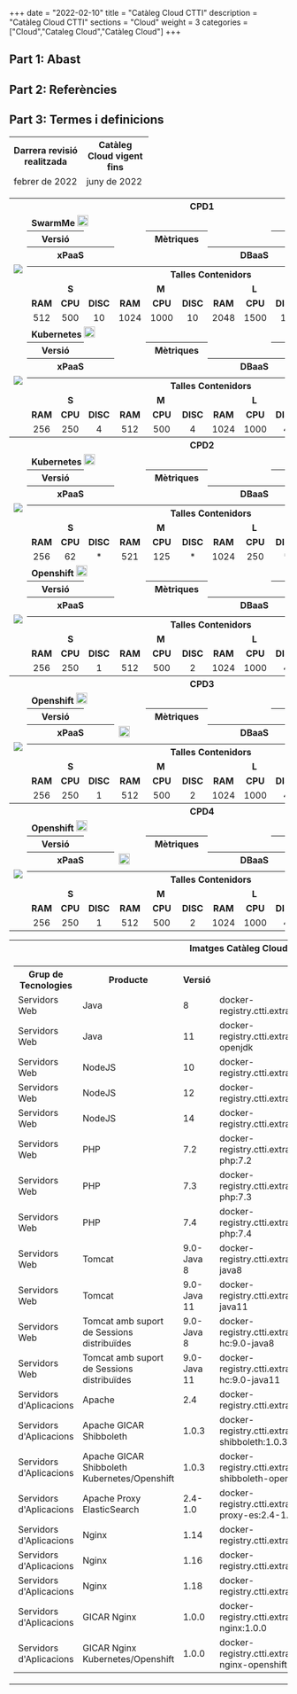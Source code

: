 +++
date        = "2022-02-10"
title       = "Catàleg Cloud CTTI"
description = "Catàleg Cloud CTTI"
sections    = "Cloud"
weight      = 3
categories  = ["Cloud","Cataleg Cloud","Catàleg Cloud"]
+++

## Part 1: Abast

## Part 2: Referències 

## Part 3: Termes i definicions
<link rel="stylesheet" type="text/css" href="https://cdn.datatables.net/1.10.18/css/jquery.dataTables.min.css">
<link rel="stylesheet" type="text/css" href="https://cdn.datatables.net/responsive/2.2.2/css/responsive.dataTables.min.css">
<link rel="stylesheet" type="text/css" href="https://canigo.ctti.gencat.cat/drafts/FullRuta20/tableStyle.css">
<script type="text/javascript" language="javascript" src="https://code.jquery.com/jquery-3.3.1.js"></script>
<script type="text/javascript" language="javascript" src="https://cdn.datatables.net/1.10.18/js/jquery.dataTables.min.js"></script>
<script type="text/javascript" language="javascript" src="https://cdn.datatables.net/responsive/2.2.2/js/dataTables.responsive.min.js"></script>

<style>
table.cpd {
  border: 1px solid;
}
tr.plat tr{
  border: 1px solid;  
}
</style>

<table id="Revisio" class="display" style="width:50%" align="center">
    <thead>
        <tr>
            <th>Darrera revisió realitzada</th>
            <th>Catàleg Cloud vigent fins</th>
        </tr>
        <tr>
            <td>febrer de 2022</td>
            <td>juny de 2022</td>
        </tr>
    </thead>
</table>

<table id="CPD1" class="display" style="width:99%">
    <tr>
        <th colspan="13">CPD1
        </th>
    </tr>
    <tr class="plat">
        <td rowspan="8"><img src="../catalegCloud/details_open.png" align="center"></td>
        <td colspan="12" align="left"><strong>SwarmMe</strong> <img src="../catalegCloud/swarm.png" width="20"></td>                        
    </tr>
    <tr>
        <th colspan="2" width="16%">Versió</th>
        <td colspan="2" width="17%"></td>
        <th colspan="2" width="16%">Mètriques</th>
        <td colspan="2" width="17%"></td>
        <th colspan="2" width="16%">Logs</th>
        <td colspan="2" width="17%"></td>
    </tr>
    <tr>
        <th colspan="3" width="25%">xPaaS</td>
        <td colspan="3" width="25%"></td>
        <th colspan="3" width="25%">DBaaS</td>
        <td colspan="3" width="25%"></td>
    </tr>
    <tr height="2">
        <td colspan="12">
        </td>
    </tr>
    <tr>
        <th align="center" colspan="12">Talles Contenidors</th>                        
    </tr>
    <tr align="center">
        <td colspan="3"><strong>S</strong></th>
        <td colspan="3"><strong>M</strong></th>
        <td colspan="3"><strong>L</strong></th>
        <td colspan="3"><strong>XL</strong></th>
    </tr>
    <tr align="center">
        <td><strong>RAM</strong></th>
        <td><strong>CPU</strong></th>
        <td><strong>DISC</strong></th>
        <td><strong>RAM</strong></th>
        <td><strong>CPU</strong></th>
        <td><strong>DISC</strong></th>
        <td><strong>RAM</strong></th>
        <td><strong>CPU</strong></th>
        <td><strong>DISC</strong></th>
        <td><strong>RAM</strong></th>
        <td><strong>CPU</strong></th>
        <td><strong>DISC</strong></th>
    </tr>
    <tr align="center">
        <td>512</td>
        <td>500</td>
        <td>10</td>
        <td>1024</td>
        <td>1000</td>
        <td>10</td>
        <td>2048</td>
        <td>1500</td>
        <td>10</td>
        <td>-</td>
        <td>-</td>
        <td>-</td>
    </tr>
    <tr>
        <td rowspan="8"><img src="../catalegCloud/details_open.png" align="center"></td>
        <td colspan="12" align="left"><strong>Kubernetes</strong> <img src="../catalegCloud/kubernetes.png" width="20"></td>                        
    </tr>
    <tr>
        <th colspan="2" width="16%">Versió</th>
        <td colspan="2" width="17%"></td>
        <th colspan="2" width="16%">Mètriques</th>
        <td colspan="2" width="17%"></td>
        <th colspan="2" width="16%">Logs</th>
        <td colspan="2" width="17%"></td>
    </tr>
    <tr>
        <th colspan="3" width="25%">xPaaS</td>
        <td colspan="3" width="25%"></td>
        <th colspan="3" width="25%">DBaaS</td>
        <td colspan="3" width="25%"></td>
    </tr>
    <tr height="2">
        <td colspan="12">
        </td>
    </tr>
    <tr>
        <th align="center" colspan="12">Talles Contenidors</th>                        
    </tr>
    <tr align="center">
        <td colspan="3"><strong>S</strong></th>
        <td colspan="3"><strong>M</strong></th>
        <td colspan="3"><strong>L</strong></th>
        <td colspan="3"><strong>XL</strong></th>
    </tr>
    <tr align="center">
        <td><strong>RAM</strong></th>
        <td><strong>CPU</strong></th>
        <td><strong>DISC</strong></th>
        <td><strong>RAM</strong></th>
        <td><strong>CPU</strong></th>
        <td><strong>DISC</strong></th>
        <td><strong>RAM</strong></th>
        <td><strong>CPU</strong></th>
        <td><strong>DISC</strong></th>
        <td><strong>RAM</strong></th>
        <td><strong>CPU</strong></th>
        <td><strong>DISC</strong></th>
    </tr>
    <tr align="center">
        <td>256</td>
        <td>250</td>
        <td>4</td>
        <td>512</td>
        <td>500</td>
        <td>4</td>
        <td>1024</td>
        <td>1000</td>
        <td>4</td>
        <td>2048</td>
        <td>2000</td>
        <td>4</td>
    </tr>
    <tr>
        <th colspan="13">CPD2
        </th>
    </tr>
    <tr>
        <td rowspan="8"><img src="../catalegCloud/details_open.png" align="center"></td>
        <td colspan="12" align="left"><strong>Kubernetes</strong> <img src="../catalegCloud/kubernetes.png" width="20"></td>                        
    </tr>
    <tr>
        <th colspan="2" width="16%">Versió</th>
        <td colspan="2" width="17%"></td>
        <th colspan="2" width="16%">Mètriques</th>
        <td colspan="2" width="17%"></td>
        <th colspan="2" width="16%">Logs</th>
        <td colspan="2" width="17%"></td>
    </tr>
    <tr>
        <th colspan="3" width="25%">xPaaS</td>
        <td colspan="3" width="25%"></td>
        <th colspan="3" width="25%">DBaaS</td>
        <td colspan="3" width="25%"></td>
    </tr>
    <tr height="2">
        <td colspan="12">
        </td>
    </tr>
    <tr>
        <th align="center" colspan="12">Talles Contenidors</th>                        
    </tr>
    <tr align="center">
        <td colspan="3"><strong>S</strong></th>
        <td colspan="3"><strong>M</strong></th>
        <td colspan="3"><strong>L</strong></th>
        <td colspan="3"><strong>XL</strong></th>
    </tr>
    <tr align="center">
        <td><strong>RAM</strong></th>
        <td><strong>CPU</strong></th>
        <td><strong>DISC</strong></th>
        <td><strong>RAM</strong></th>
        <td><strong>CPU</strong></th>
        <td><strong>DISC</strong></th>
        <td><strong>RAM</strong></th>
        <td><strong>CPU</strong></th>
        <td><strong>DISC</strong></th>
        <td><strong>RAM</strong></th>
        <td><strong>CPU</strong></th>
        <td><strong>DISC</strong></th>
    </tr>
    <tr align="center">
        <td>256</td>
        <td>62</td>
        <td>*</td>
        <td>521</td>
        <td>125</td>
        <td>*</td>
        <td>1024</td>
        <td>250</td>
        <td>*</td>
        <td>2048</td>
        <td>500</td>
        <td>*</td>
    </tr>
    <tr>
        <td rowspan="8"><img src="../catalegCloud/details_open.png" align="center"></td>
        <td colspan="12" align="left"><strong>Openshift</strong> <img src="../catalegCloud/openShift.png" width="20"></td>                        
    </tr>
    <tr>
        <th colspan="2" width="16%">Versió</th>
        <td colspan="2" width="17%"></td>
        <th colspan="2" width="16%">Mètriques</th>
        <td colspan="2" width="17%"></td>
        <th colspan="2" width="16%">Logs</th>
        <td colspan="2" width="17%"></td>
    </tr>
    <tr>
        <th colspan="3" width="25%">xPaaS</td>
        <td colspan="3" width="25%"></td>
        <th colspan="3" width="25%">DBaaS</td>
        <td colspan="3" width="25%"></td>
    </tr>
    <tr height="2">
        <td colspan="12">
        </td>
    </tr>
    <tr>
        <th align="center" colspan="12">Talles Contenidors</th>                        
    </tr>
    <tr align="center">
        <td colspan="3"><strong>S</strong></th>
        <td colspan="3"><strong>M</strong></th>
        <td colspan="3"><strong>L</strong></th>
        <td colspan="3"><strong>XL</strong></th>
    </tr>
    <tr align="center">
        <td><strong>RAM</strong></th>
        <td><strong>CPU</strong></th>
        <td><strong>DISC</strong></th>
        <td><strong>RAM</strong></th>
        <td><strong>CPU</strong></th>
        <td><strong>DISC</strong></th>
        <td><strong>RAM</strong></th>
        <td><strong>CPU</strong></th>
        <td><strong>DISC</strong></th>
        <td><strong>RAM</strong></th>
        <td><strong>CPU</strong></th>
        <td><strong>DISC</strong></th>
    </tr>
    <tr align="center">
        <td>256</td>
        <td>250</td>
        <td>1</td>
        <td>512</td>
        <td>500</td>
        <td>2</td>
        <td>1024</td>
        <td>1000</td>
        <td>4</td>
        <td>2048</td>
        <td>2000</td>
        <td>8</td>
    </tr>
    <tr>
        <th colspan="13">CPD3
        </th>
    </tr>
    <tr>
        <td rowspan="8"><img src="../catalegCloud/details_open.png" align="center"></td>
        <td colspan="12" align="left"><strong>Openshift</strong> <img src="../catalegCloud/openShift.png" width="20"></td>                        
    </tr>
    <tr>
        <th colspan="2" width="16%">Versió</th>
        <td colspan="2" width="17%"></td>
        <th colspan="2" width="16%">Mètriques</th>
        <td colspan="2" width="17%"></td>
        <th colspan="2" width="16%">Logs</th>
        <td colspan="2" width="17%"></td>
    </tr>
    <tr>
        <th colspan="3" width="25%">xPaaS</td>
        <td colspan="3" width="25%"><img src="../catalegCloud/istio.png" align="left" width="20"></td>
        <th colspan="3" width="25%">DBaaS</td>
        <td colspan="3" width="25%"></td>
    </tr>
    <tr height="2">
        <td colspan="12">
        </td>
    </tr>
    <tr>
        <th align="center" colspan="12">Talles Contenidors</th>                        
    </tr>
    <tr align="center">
        <td colspan="3"><strong>S</strong></th>
        <td colspan="3"><strong>M</strong></th>
        <td colspan="3"><strong>L</strong></th>
        <td colspan="3"><strong>XL</strong></th>
    </tr>
    <tr align="center">
        <td><strong>RAM</strong></th>
        <td><strong>CPU</strong></th>
        <td><strong>DISC</strong></th>
        <td><strong>RAM</strong></th>
        <td><strong>CPU</strong></th>
        <td><strong>DISC</strong></th>
        <td><strong>RAM</strong></th>
        <td><strong>CPU</strong></th>
        <td><strong>DISC</strong></th>
        <td><strong>RAM</strong></th>
        <td><strong>CPU</strong></th>
        <td><strong>DISC</strong></th>
    </tr>
    <tr align="center">
        <td>256</td>
        <td>250</td>
        <td>1</td>
        <td>512</td>
        <td>500</td>
        <td>2</td>
        <td>1024</td>
        <td>1000</td>
        <td>4</td>
        <td>2048</td>
        <td>2000</td>
        <td>8</td>
    </tr>
    <tr>
        <th colspan="13">CPD4
        </th>
    </tr>
    <tr>
        <td rowspan="8"><img src="../catalegCloud/details_open.png" align="center"></td>
        <td colspan="12" align="left"><strong>Openshift</strong> <img src="../catalegCloud/openShift.png" width="20"></td>                        
    </tr>
    <tr>
        <th colspan="2" width="16%">Versió</th>
        <td colspan="2" width="17%"></td>
        <th colspan="2" width="16%">Mètriques</th>
        <td colspan="2" width="17%"></td>
        <th colspan="2" width="16%">Logs</th>
        <td colspan="2" width="17%"></td>
    </tr>
    <tr>
        <th colspan="3" width="25%">xPaaS</td>
        <td colspan="3" width="25%"><img src="../catalegCloud/istio.png" align="left" width="20"></td>
        <th colspan="3" width="25%">DBaaS</td>
        <td colspan="3" width="25%"><img src="../catalegCloud/mysql.png" align="left" width="20"> <img src="../catalegCloud/postgresql.png" align="left" width="20"></td>
    </tr>
    <tr height="2">
        <td colspan="12">
        </td>
    </tr>
    <tr>
        <th align="center" colspan="12">Talles Contenidors</th>                        
    </tr>
    <tr align="center">
        <td colspan="3"><strong>S</strong></th>
        <td colspan="3"><strong>M</strong></th>
        <td colspan="3"><strong>L</strong></th>
        <td colspan="3"><strong>XL</strong></th>
    </tr>
    <tr align="center">
        <td><strong>RAM</strong></th>
        <td><strong>CPU</strong></th>
        <td><strong>DISC</strong></th>
        <td><strong>RAM</strong></th>
        <td><strong>CPU</strong></th>
        <td><strong>DISC</strong></th>
        <td><strong>RAM</strong></th>
        <td><strong>CPU</strong></th>
        <td><strong>DISC</strong></th>
        <td><strong>RAM</strong></th>
        <td><strong>CPU</strong></th>
        <td><strong>DISC</strong></th>
    </tr>
    <tr align="center">
        <td>256</td>
        <td>250</td>
        <td>1</td>
        <td>512</td>
        <td>500</td>
        <td>2</td>
        <td>1024</td>
        <td>1000</td>
        <td>4</td>
        <td>2048</td>
        <td>2000</td>
        <td>8</td>
    </tr>
</table>

<table id="imatgesCloud" class="display" style="width:100%">
    <tr>
        <th>Imatges Catàleg Cloud</th>                        
    </tr>
    <tr>
        <td>
            <table id="llistatImatgesCloud" class="display" style="width:100%">
                <tr>
                    <th>Grup de Tecnologies</th>
                    <th>Producte</th>
                    <th>Versió</th>
                    <th>Imatge</th>                         
                </tr>
                <tr>
                    <td>Servidors Web</td>
                    <td>Java</td>
                    <td>8</td>
                    <td>docker-registry.ctti.extranet.gencat.cat/gencatcloud/java:8</td>                          
                </tr>
                <tr>
                    <td>Servidors Web</td>
                    <td>Java</td>
                    <td>11</td>
                    <td>docker-registry.ctti.extranet.gencat.cat/gencatcloud/java:11-openjdk</td>                          
                </tr>
                <tr>
                    <td>Servidors Web</td>
                    <td>NodeJS</td>
                    <td>10</td>
                    <td>docker-registry.ctti.extranet.gencat.cat/gencatcloud/node:10</td>                          
                </tr>
                <tr>
                    <td>Servidors Web</td>
                    <td>NodeJS</td>
                    <td>12</td>
                    <td>docker-registry.ctti.extranet.gencat.cat/gencatcloud/node:12</td>                          
                </tr>
                <tr>
                    <td>Servidors Web</td>
                    <td>NodeJS</td>
                    <td>14</td>
                    <td>docker-registry.ctti.extranet.gencat.cat/gencatcloud/node:14</td>                          
                </tr>
                <tr>
                    <td>Servidors Web</td>
                    <td>PHP</td>
                    <td>7.2</td>
                    <td>docker-registry.ctti.extranet.gencat.cat/gencatcloud/apache-php:7.2</td>                          
                </tr>
                <tr>
                    <td>Servidors Web</td>
                    <td>PHP</td>
                    <td>7.3</td>
                    <td>docker-registry.ctti.extranet.gencat.cat/gencatcloud/apache-php:7.3</td>                          
                </tr>
                <tr>
                    <td>Servidors Web</td>
                    <td>PHP</td>
                    <td>7.4</td>
                    <td>docker-registry.ctti.extranet.gencat.cat/gencatcloud/apache-php:7.4</td>                          
                </tr>
                <tr>
                    <td>Servidors Web</td>
                    <td>Tomcat</td>
                    <td>9.0-Java 8</td>
                    <td>docker-registry.ctti.extranet.gencat.cat/gencatcloud/tomcat:9.0-java8</td>                          
                </tr>
                <tr>
                    <td>Servidors Web</td>
                    <td>Tomcat</td>
                    <td>9.0-Java 11</td>
                    <td>docker-registry.ctti.extranet.gencat.cat/gencatcloud/tomcat:9.0-java11</td>                          
                </tr>
                <tr>
                    <td>Servidors Web</td>
                    <td>Tomcat amb suport de Sessions distribuïdes</td>
                    <td>9.0-Java 8</td>
                    <td>docker-registry.ctti.extranet.gencat.cat/gencatcloud/tomcat-hc:9.0-java8</td>                          
                </tr>
                <tr>
                    <td>Servidors Web</td>
                    <td>Tomcat amb suport de Sessions distribuïdes</td>
                    <td>9.0-Java 11</td>
                    <td>docker-registry.ctti.extranet.gencat.cat/gencatcloud/tomcat-hc:9.0-java11</td>                          
                </tr>
                <tr>
                    <td>Servidors d'Aplicacions</td>
                    <td>Apache</td>
                    <td>2.4</td>
                    <td>docker-registry.ctti.extranet.gencat.cat/gencatcloud/httpd:2.4</td>                          
                </tr>
                <tr>
                    <td>Servidors d'Aplicacions</td>
                    <td>Apache GICAR Shibboleth</td>
                    <td>1.0.3</td>
                    <td>docker-registry.ctti.extranet.gencat.cat/gencatcloud/gicar-shibboleth:1.0.3</td>                          
                </tr>
                <tr>
                    <td>Servidors d'Aplicacions</td>
                    <td>Apache GICAR Shibboleth Kubernetes/Openshift</td>
                    <td>1.0.3</td>
                    <td>docker-registry.ctti.extranet.gencat.cat/gencatcloud/gicar-shibboleth-openshift:1.0.3</td>                          
                </tr>
                <tr>
                    <td>Servidors d'Aplicacions</td>
                    <td>Apache Proxy ElasticSearch</td>
                    <td>2.4-1.0</td>
                    <td>docker-registry.ctti.extranet.gencat.cat/gencatcloud/httpd-proxy-es:2.4-1.0</td>                          
                </tr>
                <tr>
                    <td>Servidors d'Aplicacions</td>
                    <td>Nginx</td>
                    <td>1.14</td>
                    <td>docker-registry.ctti.extranet.gencat.cat/gencatcloud/nginx:1.14</td>                          
                </tr>
                <tr>
                    <td>Servidors d'Aplicacions</td>
                    <td>Nginx</td>
                    <td>1.16</td>
                    <td>docker-registry.ctti.extranet.gencat.cat/gencatcloud/nginx:1.16</td>                          
                </tr>
                <tr>
                    <td>Servidors d'Aplicacions</td>
                    <td>Nginx</td>
                    <td>1.18</td>
                    <td>docker-registry.ctti.extranet.gencat.cat/gencatcloud/nginx:1.18</td>                          
                </tr>
                <tr>
                    <td>Servidors d'Aplicacions</td>
                    <td>GICAR Nginx</td>
                    <td>1.0.0</td>
                    <td>docker-registry.ctti.extranet.gencat.cat/gencatcloud/gicar-nginx:1.0.0</td>                          
                </tr>
                <tr>
                    <td>Servidors d'Aplicacions</td>
                    <td>GICAR Nginx Kubernetes/Openshift</td>
                    <td>1.0.0</td>
                    <td>docker-registry.ctti.extranet.gencat.cat/gencatcloud/gicar-nginx-openshift:1.0.0</td>                          
                </tr>
            </table>
        </td>                          
    </tr>
</table>
